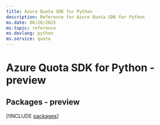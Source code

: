 ```yaml
---
title: Azure Quota SDK for Python
description: Reference for Azure Quota SDK for Python
ms.date: 06/26/2025
ms.topic: reference
ms.devlang: python
ms.service: quota
---
```

# Azure Quota SDK for Python - preview
## Packages - preview
[!INCLUDE [packages](quota-index.md)]